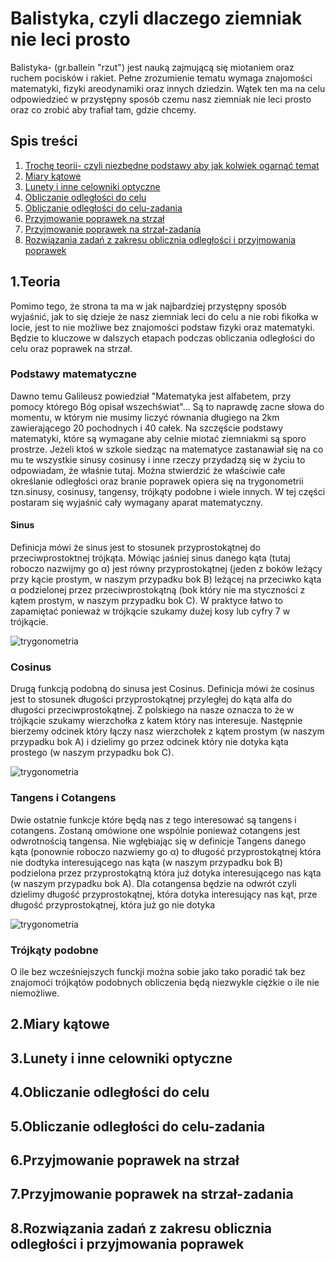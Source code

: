 # Balistyka, czyli dlaczego ziemniak nie leci prosto
Balistyka- (gr.ballein "rzut") jest nauką zajmującą się miotaniem oraz ruchem pocisków i rakiet. Pełne zrozumienie tematu wymaga znajomości matematyki, fizyki areodynamiki oraz innych dziedzin. Wątek ten ma na celu odpowiedzieć w przystępny sposób czemu nasz ziemniak nie leci prosto oraz co zrobić aby trafiał tam, gdzie chcemy.
## Spis treści
1. [Trochę teorii- czyli niezbędne podstawy aby jak kolwiek ogarnąć temat](#1.Teoria)
2. [Miary kątowe](#2.Miary-kątowe)
3. [Lunety i inne celowniki optyczne](#3.Lunety-i-inne-celowniki-optyczne)
4. [Obliczanie odległości do celu](#4.Określanie-odległości-do-celu)
5. [Obliczanie odległości do celu-zadania](#5.Określanie-odległości-do-celu-zadania)
6. [Przyjmowanie poprawek na strzał](#6.Przyjmowanie-poprawek-na-strzał)
7. [Przyjmowanie poprawek na strzał-zadania](#7.Przyjmowanie-poprawek-na-strzał-zadania)
8. [Rozwiązania zadań z zakresu oblicznia odległości i przyjmowania poprawek](#8.Rozwiązania-zadań-z-zakresu-oblicznia-odległości-i-przyjmowania-poprawek)

## 1.Teoria
Pomimo tego, że strona ta ma w jak najbardziej przystępny sposób wyjaśnić, jak to się dzieje że nasz ziemniak leci do celu a nie robi fikołka w locie, jest to nie możliwe bez znajomości podstaw fizyki oraz matematyki. Będzie to kluczowe w dalszych etapach podczas obliczania odległości do celu oraz poprawek na strzał. 
### Podstawy matematyczne 
Dawno temu Galileusz powiedział "Matematyka jest alfabetem, przy pomocy którego Bóg opisał wszechświat"... Są to naprawdę zacne słowa do momentu, w którym nie musimy liczyć równania długiego na 2km zawierającego 20 pochodnych i 40 całek. Na szczęście podstawy matematyki, które są wymagane aby celnie miotać ziemniakmi są sporo prostrze. Jeżeli ktoś w szkole siedząc na matematyce zastanawiał się na co mu te wszystkie sinusy cosinusy i inne rzeczy przydadzą się w życiu to odpowiadam, że właśnie tutaj. Można stwierdzić że właściwie całe określanie odległości oraz branie poprawek opiera się na trygonometrii tzn.sinusy, cosinusy, tangensy, trójkąty podobne i wiele innych. W tej części postaram się wyjaśnić cały wymagany aparat matematyczny.

#### Sinus
Definicja mówi że sinus jest to stosunek przyprostokątnej do przeciwprostoktnej trójkąta. Mówiąc jaśniej sinus danego kąta (tutaj roboczo nazwijmy go α) jest równy przyprostokątnej (jeden z boków leżący przy kącie prostym, w naszym przypadku bok B) leżącej na przeciwko kąta α podzielonej przez przeciwprostokątną (bok który nie ma styczności z kątem prostym, w naszym przypadku bok C). W praktyce łatwo to zapamiętać ponieważ w trójkącie szukamy dużej kosy lub cyfry 7 w trójkącie.

![trygonometria](https://github.com/user-attachments/assets/420d7190-0d6c-4c05-b77c-15bd7b77272b)

### Cosinus 
Drugą funkcją podobną do sinusa jest Cosinus. Definicja mówi że cosinus jest to stosunek długości przyprostokątnej przyległej do kąta alfa do długości przeciwprostokątnej. Z polskiego na nasze oznacza to że w trójkącie szukamy wierzchołka z katem który nas interesuje. Następnie bierzemy odcinek który łączy nasz wierzchołek z kątem prostym (w naszym przypadku bok A)  i dzielimy go przez odcinek który nie dotyka kąta prostego (w naszym przypadku bok C). 

![trygonometria](https://github.com/user-attachments/assets/fade0c80-6c0a-4943-9078-04481f6eb3a5)

### Tangens i Cotangens
Dwie ostatnie funkcje które będą nas z tego interesować są tangens i cotangens. Zostaną omówione one wspólnie ponieważ cotangens jest odwrotnością tangensa. Nie wgłębiając się w definicje Tangens danego kąta (ponownie roboczo nazwiemy go α) to długość przyprostokątnej która nie dodtyka interesującego nas kąta (w naszym przypadku bok B) podzielona przez przyprostokątną która już dotyka interesującego nas kąta (w naszym przypadku bok A). Dla cotangensa będzie na odwrót czyli dzielimy długość przyprostokątnej, która dotyka interesujący nas kąt, prze długość przyprostokątnej, która już go nie dotyka

![trygonometria](https://github.com/user-attachments/assets/fade0c80-6c0a-4943-9078-04481f6eb3a5)

### Trójkąty podobne
O ile bez wcześniejszych funckji można sobie jako tako poradić tak bez znajomoći trójkątów podobnych obliczenia będą niezwykle ciężkie o ile nie niemożliwe. 

## 2.Miary kątowe




## 3.Lunety i inne celowniki optyczne



## 4.Obliczanie odległości do celu



## 5.Obliczanie odległości do celu-zadania



## 6.Przyjmowanie poprawek na strzał



## 7.Przyjmowanie poprawek na strzał-zadania




## 8.Rozwiązania zadań z zakresu oblicznia odległości i przyjmowania poprawek
